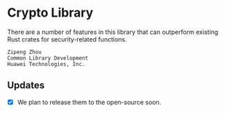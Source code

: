 # Crypto Library

There are a number of features in this library that can outperform existing Rust crates for security-related functions.


```
Zipeng Zhou
Common Library Development
Huawei Technologies, Inc.
```

## Updates
- [x] We plan to release them to the open-source soon.


